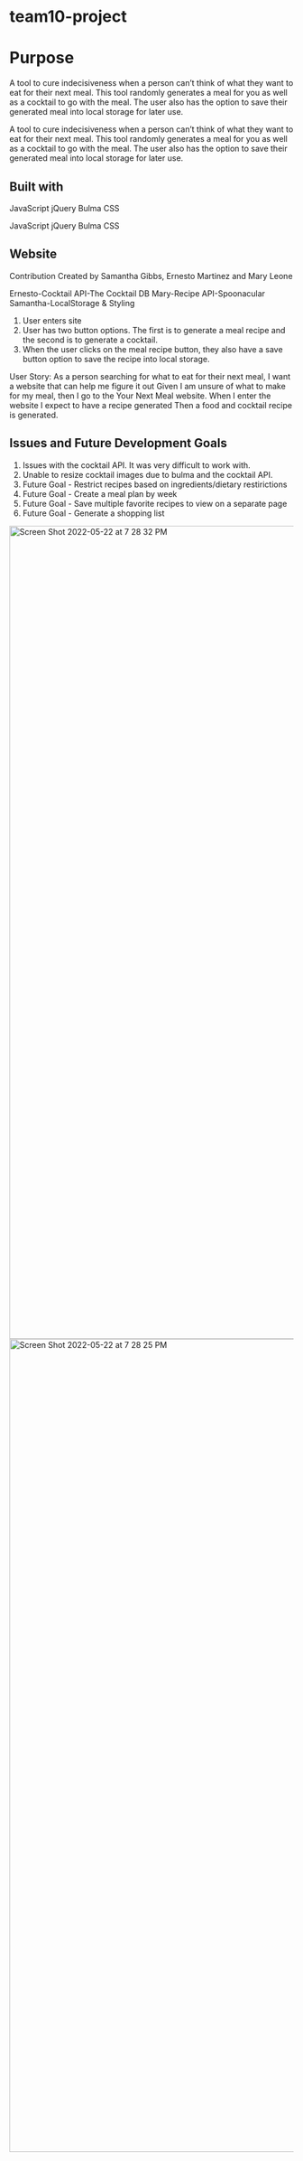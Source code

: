 # team10-project
# Purpose
A tool to cure indecisiveness when a person can’t think of what they want to eat for their next meal. This tool randomly generates a meal for you as well as a cocktail to go with the meal. The user also has the option to save their generated meal into local storage for later use.

A tool to cure indecisiveness when a person can’t think of what they want to eat for their next meal. This tool randomly generates a meal for you as well as a cocktail to go with the meal. The user also has the option to save their generated meal into local storage for later use.


## Built with
JavaScript jQuery Bulma CSS

JavaScript
jQuery
Bulma
CSS

## Website
Contribution
Created by Samantha Gibbs, Ernesto Martinez and Mary Leone

Ernesto-Cocktail API-The Cocktail DB
Mary-Recipe API-Spoonacular 
Samantha-LocalStorage & Styling

1. User enters site
2. User has two button options. The first is to generate a meal recipe and the second is to generate a cocktail.
3. When the user clicks on the meal recipe button, they also have a save button option to save the recipe into local storage.

User Story:
As a person searching for what to eat for their next meal, I want a website that can help me figure it out
Given I am unsure of what to make for my meal, then I go to the Your Next Meal website.
When I enter the website I expect to have a recipe generated
Then a food and cocktail recipe is generated.

## Issues and Future Development Goals

1. Issues with the cocktail API. It was very difficult to work with.
2. Unable to resize cocktail images due to bulma and the cocktail API.
3. Future Goal - Restrict recipes based on ingredients/dietary restirictions  
4. Future Goal - Create a meal plan by week
5. Future Goal - Save multiple favorite recipes to view on a separate page
6. Future Goal - Generate a shopping list


<img width="1440" alt="Screen Shot 2022-05-22 at 7 28 32 PM" src="https://user-images.githubusercontent.com/101609307/169732188-6c9de4d6-43ea-4a56-a89d-11f236414741.png">

<img width="1440" alt="Screen Shot 2022-05-22 at 7 28 25 PM" src="https://user-images.githubusercontent.com/101609307/169732200-5c599393-ae5d-4030-9851-86ef239fc06a.png">

